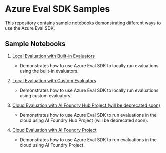 # Azure Eval SDK Samples

This repository contains sample notebooks demonstrating different ways to use the Azure Eval SDK.

## Sample Notebooks

1. [Local Evaluation with Built-in Evaluators](sample1.ipynb)
   - Demonstrates how to use Azure Eval SDK to locally run evaluations using the built-in evaluators.

2. [Local Evaluation with Custom Evaluators](sample2.ipynb)
   - Demonstrates how to use Azure Eval SDK to locally run evaluations using custom evaluators.

3. [Cloud Evaluation with AI Foundry Hub Project (will be deprecated soon)](sample3.ipynb)
   - Demonstrates how to use Azure Eval SDK to run evaluations in the cloud using AI Foundry Hub Project (will be deprecated soon).

4. [Cloud Evaluation with AI Foundry Project](sample4.ipynb)
   - Demonstrates how to use Azure Eval SDK to run evaluations in the cloud using AI Foundry Project.